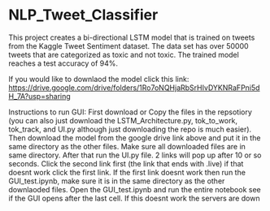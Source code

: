 # NLP_Tweet_Classifier
 
This project creates a bi-directional LSTM model that is trained on tweets from the Kaggle Tweet Sentiment dataset. The data set has over 50000 tweets that are categorized as toxic and not toxic. The trained model reaches a test accuracy of 94%.

If you would like to downlaod the model click this link: https://drive.google.com/drive/folders/1Ro7oNQHjaRbSrHIvDYKNRaFPni5dH_7A?usp=sharing

Instructions to run GUI:
First download or Copy the files in the repsotiory (you can also just download the LSTM_Architecture.py, tok_to_work, tok_track, and UI.py although just downloading the repo is much easier).
Then download the model from the google drive link above and put it in the same directory as the other files. Make sure all downloaded files are in same directory. After that run the UI.py file. 2 links will pop up after 10 or so seconds. Click the second link first (the link that ends with .live) if that doesnt work click the first link. If the first link doesnt work then run the GUI_test.ipynb, make sure it is in the same directory as the other downlaoded files. Open the GUI_test.ipynb and run the entire notebook see if the GUI opens after the last cell. If this doesnt work the servers are down 
